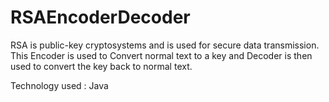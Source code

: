 # RSAEncoderDecoder
RSA is public-key cryptosystems and is used for secure data transmission. This Encoder is used to Convert normal text to a key and Decoder is then used to convert the key back to normal text.

Technology used : Java
